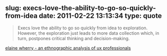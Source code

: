 slug: execs-love-the-ability-to-go-so-quickly-from-idea
date: 2011-02-22 13:13:34
type: quote
---

> Execs love the ability to go so quickly from idea to exploration. However, the exploration just leads to more data collection which, in turn, postpones critical thinking and decision-making.

[elaine wherry - an ethnographic analysis of ux professionals](http://www.ewherry.com/2010/01/an-ethnographic-analysis-of-ux-professionals/)
